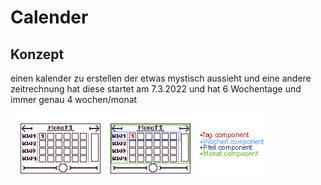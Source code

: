 # Calender


## Konzept

einen kalender zu erstellen der etwas mystisch aussieht und eine andere zeitrechnung hat diese startet am 7.3.2022 und hat 6 Wochentage und immer genau 4 wochen/monat

![Alt text](https://github.com/crashlok/Calender/blob/main/concept.png "lala")
 
